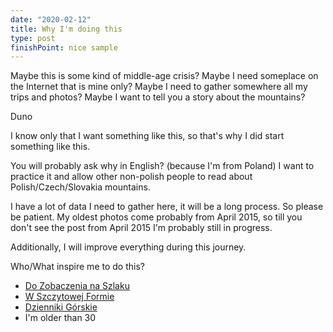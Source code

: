 ```yaml
---
date: "2020-02-12"
title: Why I'm doing this
type: post
finishPoint: nice sample
---
```


Maybe this is some kind of middle-age crisis?
Maybe I need someplace on the Internet that is mine only?
Maybe I need to gather somewhere all my trips and photos?
Maybe I want to tell you a story about the mountains?

Duno

I know only that I want something like this, so that's why I did start something like this.

You will probably ask why in English? (because I'm from Poland)
I want to practice it and allow other non-polish people to read about Polish/Czech/Slovakia mountains.

I have a lot of data I need to gather here, it will be a long process. So please be patient. My oldest photos come probably from April 2015, so till you don't see the post from April 2015 I'm probably still in progress.

Additionally, I will improve everything during this journey.

Who/What inspire me to do this?
- [Do Zobaczenia na Szlaku](https://www.facebook.com/dozobaczenianaszlaku/)
- [W Szczytowej Formie](http://wszczytowejformie.pl/)
- [Dzienniki Górskie](https://www.facebook.com/dziennikig)
- I'm older than 30
